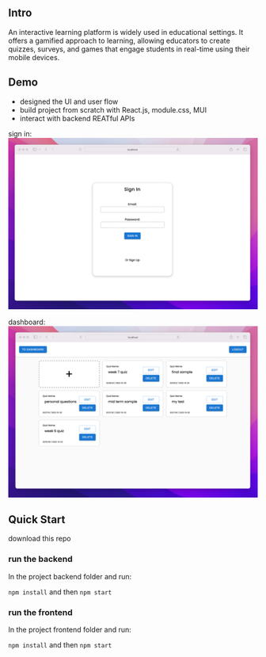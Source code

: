 ## Intro

An interactive learning platform is widely used in educational settings. It offers a gamified approach to learning, allowing educators to create quizzes, surveys, and games that engage students in real-time using their mobile devices.

## Demo
- designed the UI and user flow
- build project from scratch with React.js, module.css, MUI
- interact with backend REATful APIs

sign in:
![alt text](https://github.com/DarrenDuanAU/big-brain/blob/main/demo-images/signin-demo.png)

dashboard:
![alt text](https://github.com/DarrenDuanAU/big-brain/blob/main/demo-images/dashboard-demo.png)


## Quick Start

download this repo
### run the backend

In the project backend folder and run:

`npm install` and then `npm start`
### run the frontend

In the project frontend folder and run:

`npm install` and then `npm start`